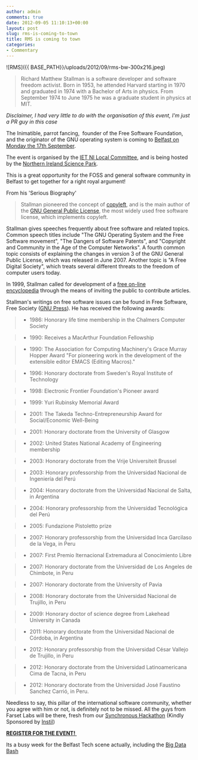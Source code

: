```yaml
---
author: admin
comments: true
date: 2012-09-05 11:10:13+00:00
layout: post
slug: rms-is-coming-to-town
title: RMS is coming to town
categories:
- Commentary
---
```


![RMS]({{ BASE_PATH}}/uploads/2012/09/rms-bw-300x216.jpeg)
>Richard Matthew Stallman is a software developer and software freedom activist. Born in 1953, he attended Harvard starting in 1970 and graduated in 1974 with a Bachelor of Arts in physics. From September 1974 to June 1975 he was a graduate student in physics at MIT.

_Disclaimer, I had very little to do with the organisation of this event, I'm just a PR guy in this case_

The Inimatible, parrot fancing,  founder of the Free Software Foundation, and the originator of the GNU operating system is coming to [Belfast on Monday the 17th September](https://localevents.theiet.org/register.php?event=f9e9af).

The event is organised by the [IET NI Local Committee](http://mycommunity.theiet.org/communities/home/152), and is being hosted by the [Northern Ireland Science Park](http://www.nisp.co.uk/).

This is a great opportunity for the FOSS and general software community in Belfast to get together for a right royal argument!

From his 'Serious Biography'

> Stallman pioneered the concept of [copyleft](http://gnu.org/copyleft), and is the main author of the [GNU General Public License](http://gnu.org/licenses/), the most widely used free software license, which implements copyleft.

Stallman gives speeches frequently about free software and related topics. Common speech titles include "The GNU Operating System and the Free Software movement", "The Dangers of Software Patents", and "Copyright and Community in the Age of the Computer Networks". A fourth common topic consists of explaining the changes in version 3 of the GNU General Public License, which was released in June 2007. Another topic is "A Free Digital Society", which treats several different threats to the freedom of computer users today.

In 1999, Stallman called for development of a [free on-line encyclopedia](http://gnu.org/encyclopedia/) through the means of inviting the public to contribute articles.

Stallman's writings on free software issues can be found in Free Software, Free Society ([GNU Press](http://shop.fsf.org/category/books)). He has received the following awards:

> 
> 
	
>   * 1986: Honorary life time membership in the Chalmers Computer Society
> 
	
>   * 1990: Receives a MacArthur Foundation Fellowship
> 
	
>   * 1990: The Association for Computing Machinery's Grace Murray Hopper Award "For pioneering work in the development of the extensible editor EMACS (Editing Macros)."
> 
	
>   * 1996: Honorary doctorate from Sweden's Royal Institute of Technology
> 
	
>   * 1998: Electronic Frontier Foundation's Pioneer award
> 
	
>   * 1999: Yuri Rubinsky Memorial Award
> 
	
>   * 2001: The Takeda Techno-Entrepreneurship Award for Social/Economic Well-Being
> 
	
>   * 2001: Honorary doctorate from the University of Glasgow
> 
	
>   * 2002: United States National Academy of Engineering membership
> 
	
>   * 2003: Honorary doctorate from the Vrije Universiteit Brussel
> 
	
>   * 2003: Honorary professorship from the Universidad Nacional de Ingeniería del Perú
> 
	
>   * 2004: Honorary doctorate from the Universidad Nacional de Salta, in Argentina
> 
	
>   * 2004: Honorary professorship from the Universidad Tecnológica del Perú
> 
	
>   * 2005: Fundazione Pistoletto prize
> 
	
>   * 2007: Honorary professorship from the Universidad Inca Garcilaso de la Vega, in Peru
> 
	
>   * 2007: First Premio Iternacional Extremadura al Conocimiento Libre
> 
	
>   * 2007: Honorary doctorate from the Universidad de Los Angeles de Chimbote, in Peru
> 
	
>   * 2007: Honorary doctorate from the University of Pavia
> 
	
>   * 2008: Honorary doctorate from the Universidad Nacional de Trujillo, in Peru
> 
	
>   * 2009: Honorary doctor of science degree from Lakehead University in Canada
> 
	
>   * 2011: Honorary doctorate from the Universidad Nacional de Córdoba, in Argentina
> 
	
>   * 2012: Honorary professorship from the Universidad César Vallejo de Trujillo, in Peru
> 
	
>   * 2012: Honorary doctorate from the Universidad Latinoamericana Cima de Tacna, in Peru
> 
	
>   * 2012: Honorary doctorate from the Universidad José Faustino Sanchez Carrió, in Peru.
> 

Needless to say, this pillar of the international software community, whether you agree with him or not, is definitely not to be missed. All the guys from Farset Labs will be there, fresh from our [Synchronous Hackathon](http://farsetlabs.org.uk/blog/the-return-of-flacknite-the-syncronous-hackathon/) (Kindly Sponsored by [Instil](http://instil.co/))

[**REGISTER FOR THE EVENT!** ](https://localevents.theiet.org/register.php?event=f9e9af)

Its a busy week for the Belfast Tech scene actually, including the [Big Data Bash](http://bash.ie/Events/big-data-bash/)
